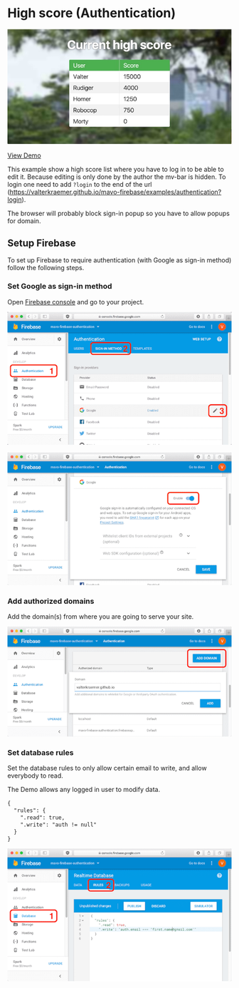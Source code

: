 # High score (Authentication)

![preview](assets/images/preview.jpg "Preview")

[View Demo](https://valterkraemer.github.io/mavo-firebase/examples/authentication/)

This example show a high score list where you have to log in to be able to edit it. Because editing is only done by the author the mv-bar is hidden. To login one need to add `?login` to the end of the url (https://valterkraemer.github.io/mavo-firebase/examples/authentication?login).

The browser will probably block sign-in popup so you have to allow popups for domain.

## Setup Firebase

To set up Firebase to require authentication (with Google as sign-in method) follow the following steps.

### Set Google as sign-in method

Open [Firebase console](https://console.firebase.google.com) and go to your project.

![1-sign-in-method-1](assets/images/1-sign-in-method-1.png "Sign in method 1")

![2-sign-in-method-2](assets/images/2-sign-in-method-2.png "Sign in method 2")

### Add authorized domains

Add the domain(s) from where you are going to serve your site.

![3-authorized-domains](assets/images/3-authorized-domains.png "Add authorized domains")

### Set database rules

Set the database rules to only allow certain email to write, and allow everybody to read.

The Demo allows any logged in user to modify data.

```
{
  "rules": {
    ".read": true,
    ".write": "auth != null"
  }
}
```

![4-write-rules](assets/images/4-write-rules.png "Write rules")

